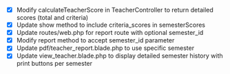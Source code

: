 - [x] Modify calculateTeacherScore in TeacherController to return detailed scores (total and criteria)
- [x] Update show method to include criteria_scores in semesterScores
- [x] Update routes/web.php for report route with optional semester_id
- [x] Modify report method to accept semester_id parameter
- [x] Update pdf/teacher_report.blade.php to use specific semester
- [x] Update view_teacher.blade.php to display detailed semester history with print buttons per semester
